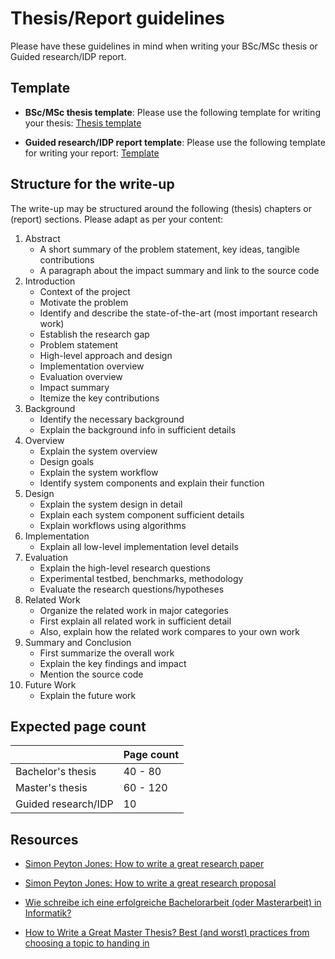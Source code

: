 # Thesis/Report guidelines

Please have these guidelines in mind when writing your BSc/MSc thesis or Guided research/IDP report.


## Template

- **BSc/MSc thesis template**: Please use the following template for writing your thesis: [Thesis template](https://latex.tum.de/templates/5e18420186d30de7011c9ea2) 

- **Guided research/IDP report template**: Please use the following template for writing your report: [Template](https://www.usenix.org/conferences/author-resources/paper-templates) 



## Structure for the write-up

The write-up may be structured around the following (thesis) chapters or (report) sections. Please adapt as per
your content:

1.  Abstract 
    * A short summary of the problem statement, key ideas, tangible contributions
    * A paragraph about the impact summary and link to the source code
2.  Introduction
    * Context of the project
    * Motivate the problem
    * Identify and describe the state-of-the-art (most important research work) 
    * Establish the research gap
    * Problem statement
    * High-level approach and design
    * Implementation overview
    * Evaluation overview
    * Impact summary
    * Itemize the key contributions
3.  Background 
    * Identify the necessary background
    * Explain the background info in sufficient details
4.  Overview 
    * Explain the system overview
    * Design goals
    * Explain the system workflow 
    * Identify system components and explain their function
5.  Design 
    * Explain the system design in detail
    * Explain each system component sufficient details
    * Explain workflows using algorithms
6.  Implementation 
    * Explain all low-level implementation level details
7.  Evaluation 
    * Explain the high-level research questions
    * Experimental testbed, benchmarks, methodology 
    * Evaluate the research questions/hypotheses 
8.  Related Work
    * Organize the related work in major categories
    * First explain all related work in sufficient detail 
    * Also, explain how the related work compares to your own work
9.  Summary and Conclusion 
    * First summarize the overall work
    * Explain the key findings and impact
    * Mention the source code
10. Future Work 
    * Explain the future work



## Expected page count

|                    | Page count |
|-------------------|------------|
| Bachelor's thesis |  40 - 80    |
| Master's thesis   | 60 - 120   |
| Guided research/IDP |  10    |



## Resources

* [Simon Peyton Jones: How to write a great research paper](https://www.microsoft.com/en-us/research/academic-program/write-great-research-paper/)

* [Simon Peyton Jones: How to write a great research proposal](https://www.microsoft.com/en-us/research/academic-program/how-to-write-a-great-research-proposal/)


* [Wie schreibe ich eine erfolgreiche Bachelorarbeit (oder Masterarbeit) in Informatik?](https://www.youtube.com/watch?v=wV0QURyJ0f8)

* [How to Write a Great Master Thesis? Best (and worst) practices from choosing a topic to handing in](https://www.youtube.com/watch?v=SC_fIWKbCa0)

